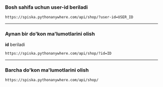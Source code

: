 ### Bosh sahifa uchun **user-id** beriladi

```
https://spiska.pythonanywhere.com/api/shop/?user-id=USER_ID
```
---

### Aynan bir do'kon ma'lumotlarini olish
**id** beriladi
```
https://spiska.pythonanywhere.com/api/shop/?id=ID
```
---

### Barcha do'kon ma'lumotlarini olish
```
https://spiska.pythonanywhere.com/api/shop/
```

